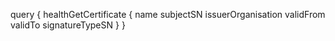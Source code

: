 query {
    healthGetCertificate {
        name
        subjectSN
        issuerOrganisation
        validFrom
        validTo
        signatureTypeSN
    }
}
